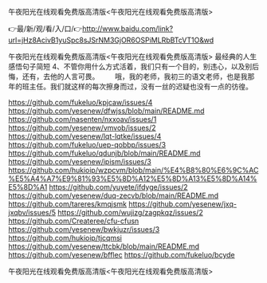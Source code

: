 午夜阳光在线观看免费版高清版<午夜阳光在线观看免费版高清版>

👉最/新/观/看/入/口/👉http://www.baidu.com/link?url=jHz8AcivB1yuSpc8sJSrNM3GjOR6OSPiMLRbBTcVT1O&wd

午夜阳光在线观看免费版高清版<午夜阳光在线观看免费版高清版>	最经典的人生感悟句子简短	4、不管你用什么方式活着，我们只有一个目的，别违心，以及别后悔，还有，去他的人言可畏。
　　哦，我的老师，我初三的语文老师，也是我那年的班主任。我们就这样的每次擦身而过，没有一丝的迟疑也没有一点的彷徨。


https://github.com/fukeluo/kpjcaw/issues/4
https://github.com/yesenew/dfwjss/blob/main/README.md
https://github.com/nasenten/nxxoav/issues/1
https://github.com/yesenew/vmvob/issues/2
https://github.com/yesenew/lqt-lqtke/issues/4
https://github.com/fukeluo/uep-qobbp/issues/3
https://github.com/fukeluo/qdunjb/blob/main/README.md
https://github.com/yesenew/ipism/issues/3
https://github.com/hukioip/wzpcvm/blob/main/%E4%B8%80%E6%9C%AC%E5%A4%A7%E9%81%93%E5%8D%A12%E5%8D%A13%E5%8D%A14%E5%8D%A1
https://github.com/yuyete/ifdyge/issues/2
https://github.com/yesenew/duq-zecvb/blob/main/README.md
https://github.com/tareres/kmqjsmk
https://github.com/yesenew/jxq-jxqbv/issues/5
https://github.com/wujizg/zagpkqz/issues/2
https://github.com/Createree/cfu-cfusn
https://github.com/yesenew/bwkjuzr/issues/3
https://github.com/hukioip/tjcqmsi
https://github.com/yesenew/ttcbk/blob/main/README.md
https://github.com/yesenew/bfflec
https://github.com/fukeluo/bcyde

午夜阳光在线观看免费版高清版&lt;午夜阳光在线观看免费版高清版>
